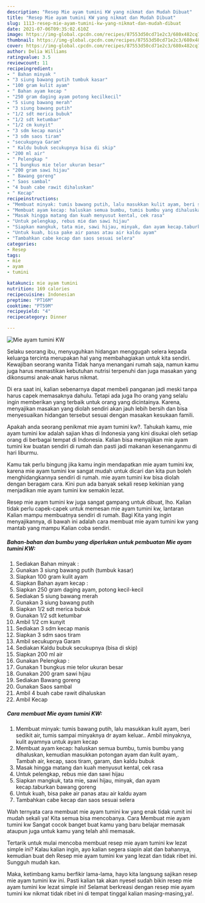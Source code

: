 ```yaml
---
description: "Resep Mie ayam tumini KW yang nikmat dan Mudah Dibuat"
title: "Resep Mie ayam tumini KW yang nikmat dan Mudah Dibuat"
slug: 1113-resep-mie-ayam-tumini-kw-yang-nikmat-dan-mudah-dibuat
date: 2021-07-06T09:35:02.610Z
image: https://img-global.cpcdn.com/recipes/87553d50cd71e2c3/680x482cq70/mie-ayam-tumini-kw-foto-resep-utama.jpg
thumbnail: https://img-global.cpcdn.com/recipes/87553d50cd71e2c3/680x482cq70/mie-ayam-tumini-kw-foto-resep-utama.jpg
cover: https://img-global.cpcdn.com/recipes/87553d50cd71e2c3/680x482cq70/mie-ayam-tumini-kw-foto-resep-utama.jpg
author: Delia Williams
ratingvalue: 3.5
reviewcount: 11
recipeingredient:
- " Bahan minyak "
- "3 siung bawang putih tumbuk kasar"
- "100 gram kulit ayam"
- " Bahan ayam kecap "
- "250 gram daging ayam potong kecilkecil"
- "5 siung bawang merah"
- "3 siung bawang putih"
- "1/2 sdt merica bubuk"
- "1/2 sdt ketumbar"
- "1/2 cm kunyit"
- "3 sdm kecap manis"
- "3 sdm saos tiram"
- "secukupnya Garam"
- " Kaldu bubuk secukupnya bisa di skip"
- "200 ml air"
- " Pelengkap "
- "1 bungkus mie telor ukuran besar"
- "200 gram sawi hijau"
- " Bawang goreng"
- " Saos sambal"
- "4 buah cabe rawit dihaluskan"
- " Kecap"
recipeinstructions:
- "Membuat minyak: tumis bawang putih, lalu masukkan kulit ayam, beri sedikit air, tumis sampai minyaknya dr ayam keluar.. Ambil minyaknya, kulit ayamnya untuk ayam kecap"
- "Membuat ayam kecap: haluskan semua bumbu, tumis bumbu yang dihaluskan, kemudian masukkan potongan ayam dan kulit ayam,. Tambah air, kecap, saos tiram, garam, dan kaldu bubuk"
- "Masak hingga matang dan kuah menyusut kental, cek rasa"
- "Untuk pelengkap, rebus mie dan sawi hijau"
- "Siapkan mangkuk, tata mie, sawi hijau, minyak, dan ayam kecap.taburkan bawang goreng"
- "Untuk kuah, bisa pake air panas atau air kaldu ayam"
- "Tambahkan cabe kecap dan saos sesuai selera"
categories:
- Resep
tags:
- mie
- ayam
- tumini

katakunci: mie ayam tumini 
nutrition: 169 calories
recipecuisine: Indonesian
preptime: "PT16M"
cooktime: "PT59M"
recipeyield: "4"
recipecategory: Dinner

---
```



![Mie ayam tumini KW](https://img-global.cpcdn.com/recipes/87553d50cd71e2c3/680x482cq70/mie-ayam-tumini-kw-foto-resep-utama.jpg)

Selaku seorang ibu, menyuguhkan hidangan menggugah selera kepada keluarga tercinta merupakan hal yang membahagiakan untuk kita sendiri. Kewajiban seorang  wanita Tidak hanya menangani rumah saja, namun kamu juga harus memastikan kebutuhan nutrisi terpenuhi dan juga masakan yang dikonsumsi anak-anak harus nikmat.

Di era  saat ini, kalian sebenarnya dapat membeli panganan jadi meski tanpa harus capek memasaknya dahulu. Tetapi ada juga lho orang yang selalu ingin memberikan yang terbaik untuk orang yang dicintainya. Karena, menyajikan masakan yang diolah sendiri akan jauh lebih bersih dan bisa menyesuaikan hidangan tersebut sesuai dengan masakan kesukaan famili. 



Apakah anda seorang penikmat mie ayam tumini kw?. Tahukah kamu, mie ayam tumini kw adalah sajian khas di Indonesia yang kini disukai oleh setiap orang di berbagai tempat di Indonesia. Kalian bisa menyajikan mie ayam tumini kw buatan sendiri di rumah dan pasti jadi makanan kesenanganmu di hari liburmu.

Kamu tak perlu bingung jika kamu ingin mendapatkan mie ayam tumini kw, karena mie ayam tumini kw sangat mudah untuk dicari dan kita pun boleh menghidangkannya sendiri di rumah. mie ayam tumini kw bisa diolah dengan beragam cara. Kini pun ada banyak sekali resep kekinian yang menjadikan mie ayam tumini kw semakin lezat.

Resep mie ayam tumini kw juga sangat gampang untuk dibuat, lho. Kalian tidak perlu capek-capek untuk memesan mie ayam tumini kw, lantaran Kalian mampu membuatnya sendiri di rumah. Bagi Kita yang ingin menyajikannya, di bawah ini adalah cara membuat mie ayam tumini kw yang mantab yang mampu Kalian coba sendiri.

<!--inarticleads1-->

##### Bahan-bahan dan bumbu yang diperlukan untuk pembuatan Mie ayam tumini KW:

1. Sediakan  Bahan minyak :
1. Gunakan 3 siung bawang putih (tumbuk kasar)
1. Siapkan 100 gram kulit ayam
1. Siapkan  Bahan ayam kecap :
1. Siapkan 250 gram daging ayam, potong kecil-kecil
1. Sediakan 5 siung bawang merah
1. Gunakan 3 siung bawang putih
1. Siapkan 1/2 sdt merica bubuk
1. Gunakan 1/2 sdt ketumbar
1. Ambil 1/2 cm kunyit
1. Sediakan 3 sdm kecap manis
1. Siapkan 3 sdm saos tiram
1. Ambil secukupnya Garam
1. Sediakan  Kaldu bubuk secukupnya (bisa di skip)
1. Siapkan 200 ml air
1. Gunakan  Pelengkap :
1. Gunakan 1 bungkus mie telor ukuran besar
1. Gunakan 200 gram sawi hijau
1. Sediakan  Bawang goreng
1. Gunakan  Saos sambal
1. Ambil 4 buah cabe rawit dihaluskan
1. Ambil  Kecap




<!--inarticleads2-->

##### Cara membuat Mie ayam tumini KW:

1. Membuat minyak: tumis bawang putih, lalu masukkan kulit ayam, beri sedikit air, tumis sampai minyaknya dr ayam keluar.. Ambil minyaknya, kulit ayamnya untuk ayam kecap
1. Membuat ayam kecap: haluskan semua bumbu, tumis bumbu yang dihaluskan, kemudian masukkan potongan ayam dan kulit ayam,. Tambah air, kecap, saos tiram, garam, dan kaldu bubuk
1. Masak hingga matang dan kuah menyusut kental, cek rasa
1. Untuk pelengkap, rebus mie dan sawi hijau
1. Siapkan mangkuk, tata mie, sawi hijau, minyak, dan ayam kecap.taburkan bawang goreng
1. Untuk kuah, bisa pake air panas atau air kaldu ayam
1. Tambahkan cabe kecap dan saos sesuai selera




Wah ternyata cara membuat mie ayam tumini kw yang enak tidak rumit ini mudah sekali ya! Kita semua bisa mencobanya. Cara Membuat mie ayam tumini kw Sangat cocok banget buat kamu yang baru belajar memasak ataupun juga untuk kamu yang telah ahli memasak.

Tertarik untuk mulai mencoba membuat resep mie ayam tumini kw lezat simple ini? Kalau kalian ingin, ayo kalian segera siapin alat dan bahannya, kemudian buat deh Resep mie ayam tumini kw yang lezat dan tidak ribet ini. Sungguh mudah kan. 

Maka, ketimbang kamu berfikir lama-lama, hayo kita langsung sajikan resep mie ayam tumini kw ini. Pasti kalian tak akan nyesel sudah bikin resep mie ayam tumini kw lezat simple ini! Selamat berkreasi dengan resep mie ayam tumini kw nikmat tidak ribet ini di tempat tinggal kalian masing-masing,ya!.

